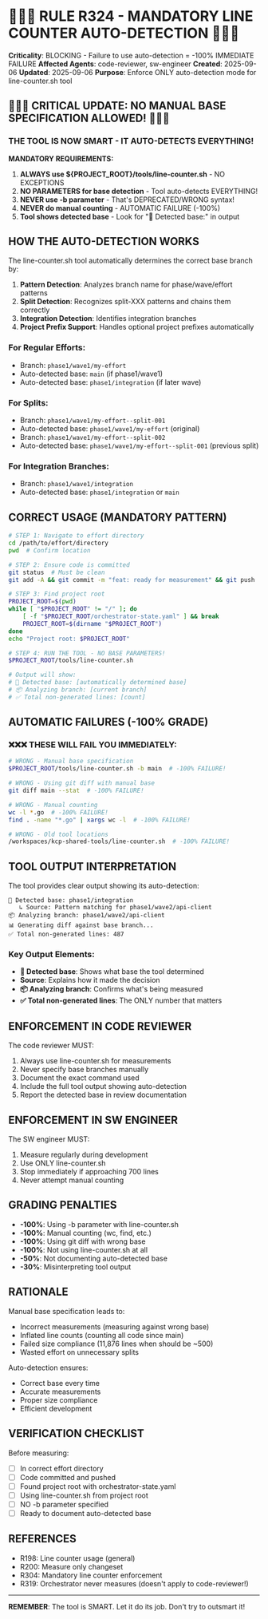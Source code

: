 # 🔴🔴🔴 RULE R324 - MANDATORY LINE COUNTER AUTO-DETECTION 🔴🔴🔴

**Criticality**: BLOCKING - Failure to use auto-detection = -100% IMMEDIATE FAILURE
**Affected Agents**: code-reviewer, sw-engineer
**Created**: 2025-09-06
**Updated**: 2025-09-06
**Purpose**: Enforce ONLY auto-detection mode for line-counter.sh tool

## 🚨🚨🚨 CRITICAL UPDATE: NO MANUAL BASE SPECIFICATION ALLOWED! 🚨🚨🚨

### THE TOOL IS NOW SMART - IT AUTO-DETECTS EVERYTHING!

**MANDATORY REQUIREMENTS:**
1. **ALWAYS use ${PROJECT_ROOT}/tools/line-counter.sh** - NO EXCEPTIONS
2. **NO PARAMETERS for base detection** - Tool auto-detects EVERYTHING!
3. **NEVER use -b parameter** - That's DEPRECATED/WRONG syntax!
4. **NEVER do manual counting** - AUTOMATIC FAILURE (-100%)
5. **Tool shows detected base** - Look for "🎯 Detected base:" in output

## HOW THE AUTO-DETECTION WORKS

The line-counter.sh tool automatically determines the correct base branch by:

1. **Pattern Detection**: Analyzes branch name for phase/wave/effort patterns
2. **Split Detection**: Recognizes split-XXX patterns and chains them correctly
3. **Integration Detection**: Identifies integration branches
4. **Project Prefix Support**: Handles optional project prefixes automatically

### For Regular Efforts:
- Branch: `phase1/wave1/my-effort`
- Auto-detected base: `main` (if phase1/wave1)
- Auto-detected base: `phase1/integration` (if later wave)

### For Splits:
- Branch: `phase1/wave1/my-effort--split-001`
- Auto-detected base: `phase1/wave1/my-effort` (original)
- Branch: `phase1/wave1/my-effort--split-002`
- Auto-detected base: `phase1/wave1/my-effort--split-001` (previous split)

### For Integration Branches:
- Branch: `phase1/wave1/integration`
- Auto-detected base: `phase1/integration` or `main`

## CORRECT USAGE (MANDATORY PATTERN)

```bash
# STEP 1: Navigate to effort directory
cd /path/to/effort/directory
pwd  # Confirm location

# STEP 2: Ensure code is committed
git status  # Must be clean
git add -A && git commit -m "feat: ready for measurement" && git push

# STEP 3: Find project root
PROJECT_ROOT=$(pwd)
while [ "$PROJECT_ROOT" != "/" ]; do 
    [ -f "$PROJECT_ROOT/orchestrator-state.yaml" ] && break
    PROJECT_ROOT=$(dirname "$PROJECT_ROOT")
done
echo "Project root: $PROJECT_ROOT"

# STEP 4: RUN THE TOOL - NO BASE PARAMETERS!
$PROJECT_ROOT/tools/line-counter.sh

# Output will show:
# 🎯 Detected base: [automatically determined base]
# 📦 Analyzing branch: [current branch]
# ✅ Total non-generated lines: [count]
```

## AUTOMATIC FAILURES (-100% GRADE)

### ❌❌❌ THESE WILL FAIL YOU IMMEDIATELY:

```bash
# WRONG - Manual base specification
$PROJECT_ROOT/tools/line-counter.sh -b main  # -100% FAILURE!

# WRONG - Using git diff with manual base
git diff main --stat  # -100% FAILURE!

# WRONG - Manual counting
wc -l *.go  # -100% FAILURE!
find . -name "*.go" | xargs wc -l  # -100% FAILURE!

# WRONG - Old tool locations
/workspaces/kcp-shared-tools/line-counter.sh  # -100% FAILURE!
```

## TOOL OUTPUT INTERPRETATION

The tool provides clear output showing its auto-detection:

```
🎯 Detected base: phase1/integration
   ↳ Source: Pattern matching for phase1/wave2/api-client
📦 Analyzing branch: phase1/wave2/api-client
📊 Generating diff against base branch...
✅ Total non-generated lines: 487
```

### Key Output Elements:
- **🎯 Detected base**: Shows what base the tool determined
- **Source**: Explains how it made the decision
- **📦 Analyzing branch**: Confirms what's being measured
- **✅ Total non-generated lines**: The ONLY number that matters

## ENFORCEMENT IN CODE REVIEWER

The code reviewer MUST:
1. Always use line-counter.sh for measurements
2. Never specify base branches manually
3. Document the exact command used
4. Include the full tool output showing auto-detection
5. Report the detected base in review documentation

## ENFORCEMENT IN SW ENGINEER

The SW engineer MUST:
1. Measure regularly during development
2. Use ONLY line-counter.sh 
3. Stop immediately if approaching 700 lines
4. Never attempt manual counting

## GRADING PENALTIES

- **-100%**: Using -b parameter with line-counter.sh
- **-100%**: Manual counting (wc, find, etc.)
- **-100%**: Using git diff with wrong base
- **-100%**: Not using line-counter.sh at all
- **-50%**: Not documenting auto-detected base
- **-30%**: Misinterpreting tool output

## RATIONALE

Manual base specification leads to:
- Incorrect measurements (measuring against wrong base)
- Inflated line counts (counting all code since main)
- Failed size compliance (11,876 lines when should be ~500)
- Wasted effort on unnecessary splits

Auto-detection ensures:
- Correct base every time
- Accurate measurements
- Proper size compliance
- Efficient development

## VERIFICATION CHECKLIST

Before measuring:
- [ ] In correct effort directory
- [ ] Code committed and pushed
- [ ] Found project root with orchestrator-state.yaml
- [ ] Using line-counter.sh from project root
- [ ] NO -b parameter specified
- [ ] Ready to document auto-detected base

## REFERENCES

- R198: Line counter usage (general)
- R200: Measure only changeset
- R304: Mandatory line counter enforcement
- R319: Orchestrator never measures (doesn't apply to code-reviewer!)

---

**REMEMBER**: The tool is SMART. Let it do its job. Don't try to outsmart it!